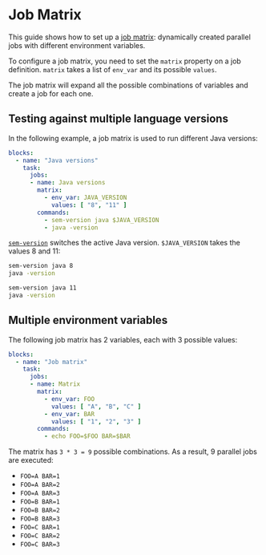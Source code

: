# Job Matrix

This guide shows how to set up a
[job matrix](https://docs.semaphoreci.com/reference/pipeline-yaml-reference/#matrix):
dynamically created parallel jobs with different environment variables.

To configure a job matrix, you need to set the `matrix` property on
a job definition. `matrix` takes a list of `env_var` and its possible
`values`.

The job matrix will expand all the possible combinations of variables
and create a job for each one.

## Testing against multiple language versions

In the following example, a job matrix is used to run different Java
versions:

``` yaml
blocks:
  - name: "Java versions"
    task:
      jobs:
      - name: Java versions
        matrix:
          - env_var: JAVA_VERSION
            values: [ "8", "11" ]
        commands:
          - sem-version java $JAVA_VERSION
          - java -version
```

[`sem-version`][sem-version]
switches the active Java version. `$JAVA_VERSION` takes the values 8 and 11:

``` bash
sem-version java 8
java -version
```

``` bash
sem-version java 11
java -version
```

## Multiple environment variables

The following job matrix has 2 variables, each with 3 possible values:

``` yaml
blocks:
  - name: "Job matrix"
    task:
      jobs:
      - name: Matrix
        matrix:
          - env_var: FOO
            values: [ "A", "B", "C" ]
          - env_var: BAR
            values: [ "1", "2", "3" ]
        commands:
          - echo FOO=$FOO BAR=$BAR
```

The matrix has `3 * 3 = 9` possible combinations. As a result, 9
parallel jobs are executed:

- `FOO=A BAR=1`
- `FOO=A BAR=2`
- `FOO=A BAR=3`
- `FOO=B BAR=1`
- `FOO=B BAR=2`
- `FOO=B BAR=3`
- `FOO=C BAR=1`
- `FOO=C BAR=2`
- `FOO=C BAR=3`

[sem-version]: https://docs.semaphoreci.com/ci-cd-environment/sem-version-managing-language-versions-on-linux/
